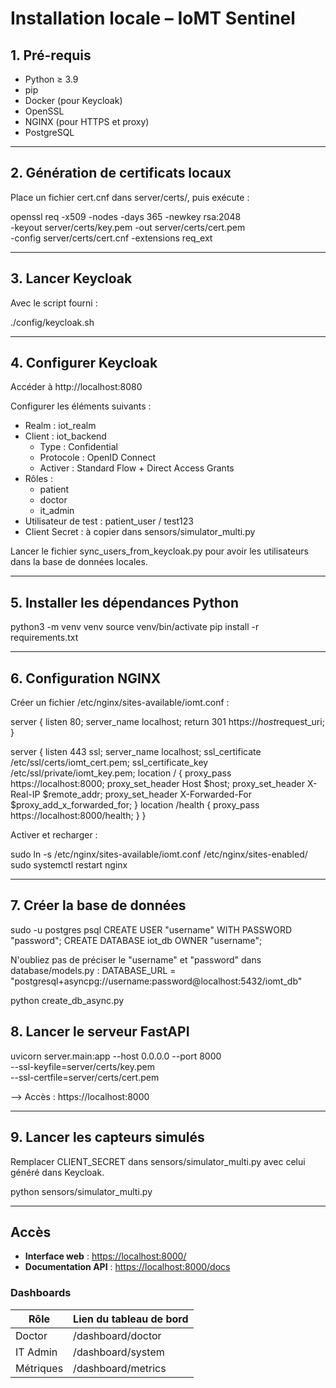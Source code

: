 # Installation locale – IoMT Sentinel

## 1. Pré-requis

- Python ≥ 3.9  
- pip  
- Docker (pour Keycloak)  
- OpenSSL  
- NGINX (pour HTTPS et proxy)
- PostgreSQL

---

## 2. Génération de certificats locaux

Place un fichier cert.cnf dans server/certs/, puis exécute :

openssl req -x509 -nodes -days 365 -newkey rsa:2048 \
  -keyout server/certs/key.pem -out server/certs/cert.pem \
  -config server/certs/cert.cnf -extensions req_ext

---

## 3. Lancer Keycloak

Avec le script fourni :

./config/keycloak.sh

---

## 4. Configurer Keycloak

Accéder à http://localhost:8080

Configurer les éléments suivants :

- Realm : iot_realm
- Client : iot_backend
  - Type : Confidential
  - Protocole : OpenID Connect
  - Activer : Standard Flow + Direct Access Grants
- Rôles :
  - patient
  - doctor
  - it_admin
- Utilisateur de test : patient_user / test123
- Client Secret : à copier dans sensors/simulator_multi.py

Lancer le fichier sync_users_from_keycloak.py pour avoir les utilisateurs dans la base de données locales.

---

## 5. Installer les dépendances Python

python3 -m venv venv
source venv/bin/activate
pip install -r requirements.txt

---

## 6. Configuration NGINX

Créer un fichier /etc/nginx/sites-available/iomt.conf :

server {
    listen 80;
    server_name localhost;
    return 301 https://$host$request_uri;
}

server {
    listen 443 ssl;
    server_name localhost;
    ssl_certificate     /etc/ssl/certs/iomt_cert.pem;
    ssl_certificate_key /etc/ssl/private/iomt_key.pem;
    location / {
        proxy_pass https://localhost:8000;
        proxy_set_header Host $host;
        proxy_set_header X-Real-IP $remote_addr;
        proxy_set_header X-Forwarded-For $proxy_add_x_forwarded_for;
    }
    location /health {
        proxy_pass https://localhost:8000/health;
    }
}

Activer et recharger :

sudo ln -s /etc/nginx/sites-available/iomt.conf /etc/nginx/sites-enabled/
sudo systemctl restart nginx

---

## 7. Créer la base de données

sudo -u postgres psql
CREATE USER "username" WITH PASSWORD "password";
CREATE DATABASE iot_db OWNER "username";

N'oubliez pas de préciser le "username" et "password" dans database/models.py :
DATABASE_URL = "postgresql+asyncpg://username:password@localhost:5432/iomt_db"

python create_db_async.py

## 8. Lancer le serveur FastAPI

uvicorn server.main:app --host 0.0.0.0 --port 8000 \
  --ssl-keyfile=server/certs/key.pem \
  --ssl-certfile=server/certs/cert.pem

--> Accès : https://localhost:8000

---

## 9. Lancer les capteurs simulés

Remplacer CLIENT_SECRET dans sensors/simulator_multi.py avec celui généré dans Keycloak.

python sensors/simulator_multi.py

---

## Accès

- **Interface web** : [https://localhost:8000/](https://localhost:8000/)
- **Documentation API** : [https://localhost:8000/docs](https://localhost:8000/docs)

### Dashboards

| Rôle       | Lien du tableau de bord         |
|------------|----------------------------------|
| Doctor     | /dashboard/doctor                |
| IT Admin   | /dashboard/system                |
| Métriques  | /dashboard/metrics               |
